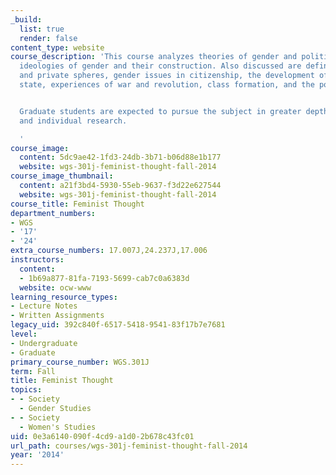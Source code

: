 ```yaml
---
_build:
  list: true
  render: false
content_type: website
course_description: 'This course analyzes theories of gender and politics, especially
  ideologies of gender and their construction. Also discussed are definitions of public
  and private spheres, gender issues in citizenship, the development of the welfare
  state, experiences of war and revolution, class formation, and the politics of sexuality.


  Graduate students are expected to pursue the subject in greater depth through reading
  and individual research.

  '
course_image:
  content: 5dc9ae42-1fd3-24db-3b71-b06d88e1b177
  website: wgs-301j-feminist-thought-fall-2014
course_image_thumbnail:
  content: a21f3bd4-5930-55eb-9637-f3d22e627544
  website: wgs-301j-feminist-thought-fall-2014
course_title: Feminist Thought
department_numbers:
- WGS
- '17'
- '24'
extra_course_numbers: 17.007J,24.237J,17.006
instructors:
  content:
  - 1b69a877-81fa-7193-5699-cab7c0a6383d
  website: ocw-www
learning_resource_types:
- Lecture Notes
- Written Assignments
legacy_uid: 392c840f-6517-5418-9541-83f17b7e7681
level:
- Undergraduate
- Graduate
primary_course_number: WGS.301J
term: Fall
title: Feminist Thought
topics:
- - Society
  - Gender Studies
- - Society
  - Women's Studies
uid: 0e3a6140-090f-4cd9-a1d0-2b678c43fc01
url_path: courses/wgs-301j-feminist-thought-fall-2014
year: '2014'
---
```

